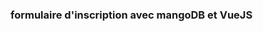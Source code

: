 ### formulaire d'inscription avec mangoDB et VueJS
<!-- 
installation cli vuejs: npm installation -g @vue/cli
vue create my-project -->
